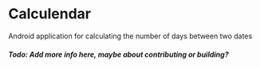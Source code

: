 # Calculendar

Android application for calculating the number of days between two dates

##### Todo: Add more info here, maybe about contributing or building?